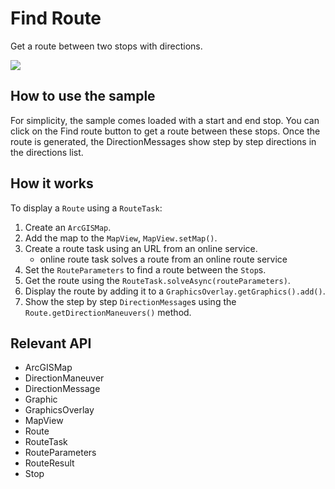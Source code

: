 <h1>Find Route</h1>

<p>Get a route between two stops with directions.</p>

<p><img src="FindRoute.png"/></p>

<h2>How to use the sample</h2>

<p>For simplicity, the sample comes loaded with a start and end stop. You can click on the Find route button to get a route between these stops. Once the route is generated, the DirectionMessages show step by step directions in the directions list.</p>

<h2>How it works</h2>

<p>To display a <code>Route</code> using a <code>RouteTask</code>:</p>

<ol>
  <li>Create an <code>ArcGISMap</code>.</li>
  <li>Add the map to the <code>MapView</code>, <code>MapView.setMap()</code>. </li>
  <li>Create a route task using an URL from an online service.
    <ul><li>online route task solves a route from an online route service</li></ul></li>
  <li>Set the <code>RouteParameters</code> to find a route between the <code>Stop</code>s. </li>
  <li>Get the route using the  <code>RouteTask.solveAsync(routeParameters)</code>.</li>
  <li>Display the route by adding it to a <code>GraphicsOverlay.getGraphics().add()</code>.</li>
  <li>Show the step by step <code>DirectionMessage</code>s using the <code>Route.getDirectionManeuvers()</code> method.</li>
</ol>

<h2>Relevant API</h2>

<ul>
  <li>ArcGISMap</li>
  <li>DirectionManeuver</li>
  <li>DirectionMessage</li>
  <li>Graphic</li>
  <li>GraphicsOverlay</li>
  <li>MapView</li>
  <li>Route</li>
  <li>RouteTask</li>
  <li>RouteParameters</li>
  <li>RouteResult</li>
  <li>Stop</li>
</ul>